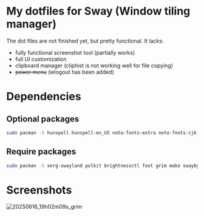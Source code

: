 # My dotfiles for Sway (Window tiling manager)
The dot files are not finished yet, but pretty functional.
It lacks:
- fully functional screenshot tool (partially works)
- full UI customization
- clipboard manager (cliphist is not working well for file copying)
- ~~power menu~~ (wlogout has been added)
# Dependencies
## Optional packages
```bash
sudo pacman -S hunspell hunspell-en_US noto-fonts-extra noto-fonts-cjk nvtop btop rocm-smi-lib pkgfile mandoc tlp tlp-rdw ethtool libvdpau-va-gl libva-mesa-driver mesa vulkan-radeon vulkan-mesa-layers xf86-video-amdgpu xf86-video-ati libva-utils
```
## Require packages
```bash
sudo pacman -S xorg-xwayland polkit brightnessctl foot grim mako swaybg sway-contrib swayidle swaylock waybar wmenu xdg-desktop-portal-gtk xdg-desktop-portal-wlr gammastep polkit-gnome papirus-icon-theme otf-font-awesome wlogout rofi-wayland ttf-fira-code autotiling catfish gvfs thunar-volman thunar-archive-plugin thunar adw-gtk-theme fastfetch
```
# Screenshots
![20250616_19h02m09s_grim](https://github.com/user-attachments/assets/d6aa1915-5d06-44dc-8e56-454bb4dad071)
